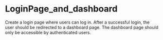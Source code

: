 # LoginPage_and_dashboard
Create a login page where users can log in. After a successful login, the user should be redirected to a dashboard page. The dashboard page should only be accessible by authenticated users.
